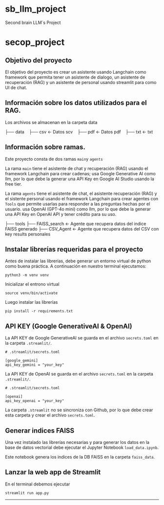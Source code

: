 # sb_llm_project
Second brain LLM´s Project

secop_project
==============================


## Objetivo del proyecto 

El objetivo del proyecto es crear un asistente usando Langchain como framework que permita tener un asistente de dialogo, un asistente de recuperación (RAG) y un asistente de  personal usando streamlit para como UI de chat.

## Información sobre los datos utilizados para el RAG.

Los archivos se almacenan en la carpeta data

 ├── data
       ├── csv      <- Datos scv
       ├── pdf      <- Datos pdf
       ├── txt      <- txt


## Información sobre ramas.

Este proyecto consta de dos ramas `main`y `agents`

La rama `main` tiene el asistente de chat y recuperación (RAG) usando el framework Langchain para crear cadenas; usa Google Generative AI como llm, por lo que debe la generar una API Key en Google AI Studio usando la free tier.

La rama `agents` tiene el asistente de chat, el asistente recuperación (RAG) y el sistente personal usando el framework Langchain para crear agentes con `Tools` que permite usarlas para responder a las preguntas hechas por el usuario. usa OpenAI (GPT-4o mini) como llm, por lo que debe la generar una API Key en OpenAI API y tener crédito para su uso.

├── tools
    ├── FAISS_search      <- Agente que recupera datos del indice FAISS generado
    ├── CSV_Agent         <- Agente que recupera datos del CSV con key results personales

## Instalar librerías requeridas para el proyecto

Antes de instalar las librerías, debe generar un entorno virtual de python como buena práctica.  A continuación en nuestro terminal ejecutamos:

```
python3 -m venv venv
```

Inicializar el entrono virtual

```
source venv/bin/activate
```

Luego instalar las librerías

```
pip install -r requirements.txt
```

## API KEY (Google GenerativeAI & OpenAI)

La API KEY de Google GenerativeAI se guarda en el archivo `secrets.toml` en la carpeta `.streamlit/`.

```
# .streamlit/secrets.toml

[google_gemini]
api_key_gemini = "your_key"
```

La API KEY de OpenAI se guarda en el archivo `secrets.toml` en la carpeta `.streamlit/`.

```
# .streamlit/secrets.toml

[openai]
api_key_openai = "your_key"
```

La carpeta `.streamlit` no se sincroniza con Github, por lo que debe crear esta carpeta y crear el archivo `secrets.toml`.

## Generar indices FAISS

Una vez instalado las librerías necesarias y para generar los datos en la base de datos vectorial debe ejecutar el Jupyter Notebook `load_data.ipynb`.

Este notebook genera los indices de la DB FAISS en la carpeta `faiss_data`.

## Lanzar la web app de Streamlit

En el terminal debemos ejecutar

```
streamlit run app.py
```

--------